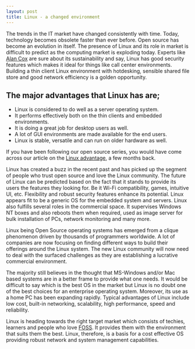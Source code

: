 ```yaml
---
layout: post
title: Linux - a changed environment
---
```


The trends in the IT market have changed consistently with time. Today, technology becomes obsolete faster than ever before. Open source has become an evolution in itself. The presence of Linux and its role in market is difficult to predict as the computing market is exploding today. Experts like <a href="http://en.wikipedia.org/wiki/Alan_Cox">Alan Cox</a> are sure about its sustainability and say, Linux has good security features which makes it ideal for things like call center environments. Building a thin client Linux environment with hotdesking, sensible shared file store and good network efficiency is a golden opportunity.

## The major advantages that Linux has are;

- Linux is considered to do well as a server operating system.
- It performs effectively both on the thin clients and embedded environments.
- It is doing a great job for desktop users as well.
- A lot of GUI environments are made available for the end users.
- Linux is stable, versatile and can run on older hardware as well.

If you have been following our open source series, you would have come across our article on the <a href="/2008/choose-linux-over-windows-vista/">Linux advantage</a>, a few months back.

Linux has created a buzz in the recent past and has picked up the segment of people who trust open source and love the Linux community. The future of Linux can be predicted based on the fact that it stands to provide its users the features they looking for. Be it Wi-Fi compatibility, games, intuitive UI, etc. Flexibility and robust security features enhance its potential. Linux appears fit to be a generic OS for the embedded system and servers. Linux also fulfills several roles in the commercial space. It supervises Windows NT boxes and also reboots them when required, used as image server for bulk installation of PCs, network monitoring and many more.

Linux being Open Source operating systems has emerged from a clique phenomenon driven by thousands of programmers worldwide. A lot of companies are now focusing on finding different ways to build their offerings around the Linux system. The new Linux community will now need to deal with the surfaced challenges as they are establishing a lucrative commercial environment. 

The majority still believes in the thought that MS-Windows and/or Mac based systems are in a better frame to provide what one needs. It would be difficult to say which is the best OS in the market but Linux is no doubt one of the best choices for an enterprise operating system.  Moreover, its use as a home PC has been expanding rapidly. Typical advantages of Linux include low cost, built-in networking, scalability, high performance, speed and reliability. 

Linux is heading towards the right target market which consists of techies, learners and people who love <a href="http://en.wikipedia.org/wiki/FOSS">FOSS</a>. It provides them with the environment that suits them the best. Linux, therefore, is a basis for a cost effective OS providing robust network and system management capabilities.
